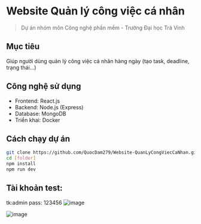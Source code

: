 # Website Quản lý công việc cá nhân

> Dự án nhóm môn Công nghệ phần mềm - Trường Đại học Trà Vinh

## Mục tiêu
Giúp người dùng quản lý công việc cá nhân hàng ngày (tạo task, deadline, trạng thái...)

## Công nghệ sử dụng
- Frontend: React.js
- Backend: Node.js (Express)
- Database: MongoDB
- Triển khai: Docker

## Cách chạy dự án
```bash
git clone https://github.com/QuocDam279/Website-QuanLyCongViecCaNhan.git
cd [folder]
npm install
npm run dev
```
## Tài khoản test:
tk:admin pass: 123456
![image](https://github.com/user-attachments/assets/fc569758-a273-40bf-8c0b-b10cfcf7b568)

![image](https://github.com/user-attachments/assets/df6ca869-e625-42a4-8eec-542cb5db7f50)
